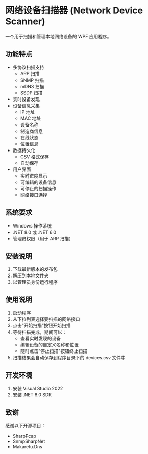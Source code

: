 # 网络设备扫描器 (Network Device Scanner)

一个用于扫描和管理本地网络设备的 WPF 应用程序。

## 功能特点

- 多协议扫描支持
  - ARP 扫描
  - SNMP 扫描
  - mDNS 扫描
  - SSDP 扫描
- 实时设备发现
- 设备信息采集
  - IP 地址
  - MAC 地址
  - 设备名称
  - 制造商信息
  - 在线状态
  - 位置信息
- 数据持久化
  - CSV 格式保存
  - 自动保存
- 用户界面
  - 实时进度显示
  - 可编辑的设备信息
  - 可停止的扫描操作
  - 网络接口选择

## 系统要求

- Windows 操作系统
- .NET 8.0 或 .NET 6.0
- 管理员权限（用于 ARP 扫描）

## 安装说明

1. 下载最新版本的发布包
2. 解压到本地文件夹
3. 以管理员身份运行程序

## 使用说明

1. 启动程序
2. 从下拉列表选择要扫描的网络接口
3. 点击"开始扫描"按钮开始扫描
4. 等待扫描完成，期间可以：
   - 查看实时发现的设备
   - 编辑设备的自定义名称和位置
   - 随时点击"停止扫描"按钮终止扫描
5. 扫描结果会自动保存到程序目录下的 devices.csv 文件中


## 开发环境

1. 安装 Visual Studio 2022
2. 安装 .NET 8.0 SDK

## 致谢

感谢以下开源项目：
- SharpPcap
- SnmpSharpNet
- Makaretu.Dns